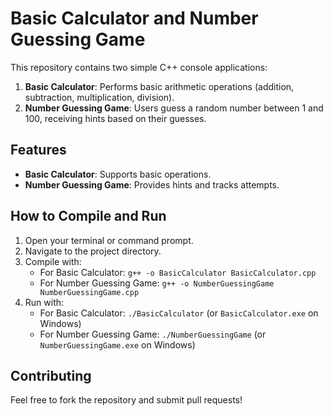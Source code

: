 # Basic Calculator and Number Guessing Game

This repository contains two simple C++ console applications:
1. **Basic Calculator**: Performs basic arithmetic operations (addition, subtraction, multiplication, division).
2. **Number Guessing Game**: Users guess a random number between 1 and 100, receiving hints based on their guesses.

## Features
- **Basic Calculator**: Supports basic operations.
- **Number Guessing Game**: Provides hints and tracks attempts.

## How to Compile and Run
1. Open your terminal or command prompt.
2. Navigate to the project directory.
3. Compile with:
   - For Basic Calculator: `g++ -o BasicCalculator BasicCalculator.cpp`
   - For Number Guessing Game: `g++ -o NumberGuessingGame NumberGuessingGame.cpp`
4. Run with:
   - For Basic Calculator: `./BasicCalculator` (or `BasicCalculator.exe` on Windows)
   - For Number Guessing Game: `./NumberGuessingGame` (or `NumberGuessingGame.exe` on Windows)

## Contributing
Feel free to fork the repository and submit pull requests!

